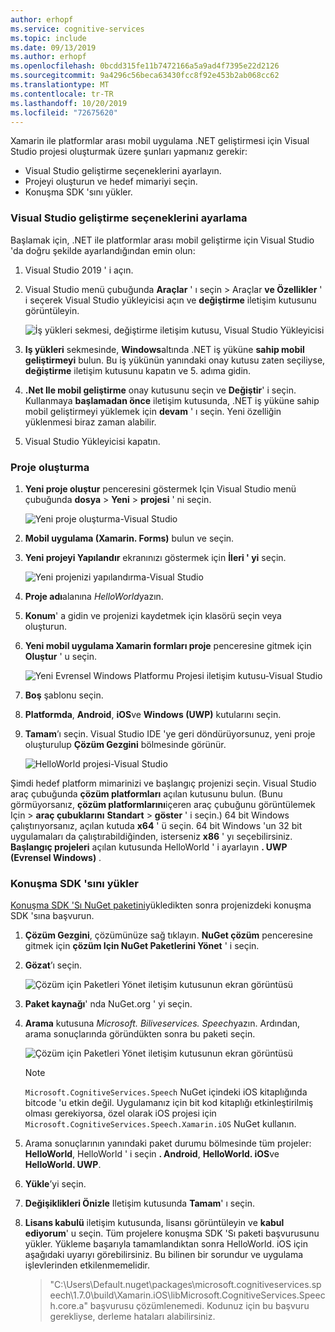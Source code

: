 ```yaml
---
author: erhopf
ms.service: cognitive-services
ms.topic: include
ms.date: 09/13/2019
ms.author: erhopf
ms.openlocfilehash: 0bcdd315fe11b7472166a5a9ad4f7395e22d2126
ms.sourcegitcommit: 9a4296c56beca63430fcc8f92e453b2ab068cc62
ms.translationtype: MT
ms.contentlocale: tr-TR
ms.lasthandoff: 10/20/2019
ms.locfileid: "72675620"
---
```

Xamarin ile platformlar arası mobil uygulama .NET geliştirmesi için Visual Studio projesi oluşturmak üzere şunları yapmanız gerekir:
- Visual Studio geliştirme seçeneklerini ayarlayın.
- Projeyi oluşturun ve hedef mimariyi seçin. 
- Konuşma SDK 'sını yükler.

### <a name="set-up-visual-studio-development-options"></a>Visual Studio geliştirme seçeneklerini ayarlama

Başlamak için, .NET ile platformlar arası mobil geliştirme için Visual Studio 'da doğru şekilde ayarlandığından emin olun:

1. Visual Studio 2019 ' i açın.

1. Visual Studio menü çubuğunda **Araçlar** ' ı seçin > Araçlar **ve Özellikler** ' i seçerek Visual Studio yükleyicisi açın ve **değiştirme** iletişim kutusunu görüntüleyin.

   ![İş yükleri sekmesi, değiştirme iletişim kutusu, Visual Studio Yükleyicisi](../articles/cognitive-services/Speech-Service/media/sdk/vs-enable-xamarin-workload.png)

1. **Iş yükleri** sekmesinde, **Windows**altında .NET iş yüküne **sahip mobil geliştirmeyi** bulun. Bu iş yükünün yanındaki onay kutusu zaten seçiliyse, **değiştirme** iletişim kutusunu kapatın ve 5. adıma gidin.

1. **.Net Ile mobil geliştirme** onay kutusunu seçin ve **Değiştir**' i seçin. Kullanmaya **başlamadan önce** iletişim kutusunda, .NET iş yüküne sahip mobil geliştirmeyi yüklemek için **devam** ' ı seçin. Yeni özelliğin yüklenmesi biraz zaman alabilir.

1. Visual Studio Yükleyicisi kapatın.

### <a name="create-the-project"></a>Proje oluşturma

1. **Yeni proje oluştur** penceresini göstermek Için Visual Studio menü çubuğunda **dosya** > **Yeni** > **projesi** ' ni seçin.

   ![Yeni proje oluşturma-Visual Studio](../articles/cognitive-services/Speech-Service/media/sdk/vs-enable-xamarin-create-new-project.png)

1. **Mobil uygulama (Xamarin. Forms)** bulun ve seçin.

1. **Yeni projeyi Yapılandır** ekranınızı göstermek için **İleri ' yi** seçin.

   ![Yeni projenizi yapılandırma-Visual Studio](../articles/cognitive-services/Speech-Service/media/sdk/vs-enable-xamarin-configure-your-new-project.png)

1. **Proje adı**alanına *HelloWorld*yazın.

1. **Konum**' a gidin ve projenizi kaydetmek için klasörü seçin veya oluşturun.

1. **Yeni mobil uygulama Xamarin formları proje** penceresine gitmek için **Oluştur** ' u seçin.

   ![Yeni Evrensel Windows Platformu Projesi iletişim kutusu-Visual Studio](../articles/cognitive-services/Speech-Service/media/sdk/qs-csharp-xamarin-new-xamarin-project.png)

1. **Boş** şablonu seçin.

1. **Platformda**, **Android**, **iOS**ve **Windows (UWP)** kutularını seçin.

1. **Tamam**’ı seçin. Visual Studio IDE 'ye geri döndürüyorsunuz, yeni proje oluşturulup **Çözüm Gezgini** bölmesinde görünür.

   ![HelloWorld projesi-Visual Studio](../articles/cognitive-services/Speech-Service/media/sdk/vs-enable-xamarin-helloworld.png)

Şimdi hedef platform mimarinizi ve başlangıç projenizi seçin. Visual Studio araç çubuğunda **çözüm platformları** açılan kutusunu bulun. (Bunu görmüyorsanız, **çözüm platformlarını**içeren araç çubuğunu görüntülemek Için > **araç çubuklarını** **Standart** > **göster** ' i seçin.) 64 bit Windows çalıştırıyorsanız, açılan kutuda **x64** ' ü seçin. 64 bit Windows 'un 32 bit uygulamaları da çalıştırabildiğinden, isterseniz **x86** ' yı seçebilirsiniz. **Başlangıç projeleri** açılan kutusunda HelloWorld ' i ayarlayın **. UWP (Evrensel Windows)** .

### <a name="install-the-speech-sdk"></a>Konuşma SDK 'sını yükler

[Konuşma SDK 'Sı NuGet paketini](https://aka.ms/csspeech/nuget)yükledikten sonra projenizdeki konuşma SDK 'sına başvurun.

1. **Çözüm Gezgini**, çözümünüze sağ tıklayın. **NuGet çözüm** penceresine gitmek için **çözüm Için NuGet Paketlerini Yönet** ' i seçin.

1. **Gözat**’ı seçin.

   ![Çözüm için Paketleri Yönet iletişim kutusunun ekran görüntüsü](../articles/cognitive-services/Speech-Service/media/sdk/vs-enable-uwp-nuget-solution-browse.png)

1. **Paket kaynağı**' nda NuGet.org ' yi seçin.

1. **Arama** kutusuna *Microsoft. Biliveservices. Speech*yazın. Ardından, arama sonuçlarında göründükten sonra bu paketi seçin.

   ![Çözüm için Paketleri Yönet iletişim kutusunun ekran görüntüsü](../articles/cognitive-services/Speech-Service/media/sdk/qs-csharp-xamarin-nuget-install.png)

   > [!NOTE] 
   > `Microsoft.CognitiveServices.Speech` NuGet içindeki iOS kitaplığında bitcode 'u etkin değil. Uygulamanız için bit kod kitaplığı etkinleştirilmiş olması gerekiyorsa, özel olarak iOS projesi için `Microsoft.CognitiveServices.Speech.Xamarin.iOS` NuGet kullanın.

1. Arama sonuçlarının yanındaki paket durumu bölmesinde tüm projeler: **HelloWorld**, HelloWorld ' i seçin **. Android**, **HelloWorld. iOS**ve **HelloWorld. UWP**.

1. **Yükle**’yi seçin.

1. **Değişiklikleri Önizle** Iletişim kutusunda **Tamam**' ı seçin.

1. **Lisans kabulü** iletişim kutusunda, lisansı görüntüleyin ve **kabul ediyorum**' u seçin. Tüm projelere konuşma SDK 'Sı paketi başvurusunu yükler. Yükleme başarıyla tamamlandıktan sonra HelloWorld. iOS için aşağıdaki uyarıyı görebilirsiniz. Bu bilinen bir sorundur ve uygulama işlevlerinden etkilenmemelidir.

   > "C:\Users\Default\.nuget\packages\microsoft.cognitiveservices.speech\1.7.0\build\Xamarin.iOS\libMicrosoft.CognitiveServices.Speech.core.a" başvurusu çözümlenemedi. Kodunuz için bu başvuru gerekliyse, derleme hataları alabilirsiniz.
